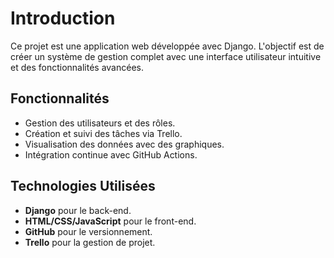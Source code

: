 # Introduction

Ce projet est une application web développée avec Django. 
L'objectif est de créer un système de gestion complet avec une interface utilisateur 
intuitive et des fonctionnalités avancées.

## Fonctionnalités
- Gestion des utilisateurs et des rôles.
- Création et suivi des tâches via Trello.
- Visualisation des données avec des graphiques.
- Intégration continue avec GitHub Actions.

## Technologies Utilisées
- **Django** pour le back-end.
- **HTML/CSS/JavaScript** pour le front-end.
- **GitHub** pour le versionnement.
- **Trello** pour la gestion de projet.

